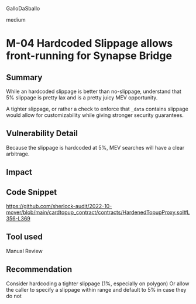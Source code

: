 GalloDaSballo

medium

# M-04 Hardcoded Slippage allows front-running for Synapse Bridge

## Summary

While an hardcoded slippage is better than no-slippage, understand that 5% slippage is pretty lax and is a pretty juicy MEV opportunity.

A tighter slippage, or rather a check to enforce that `_data` contains slippage would allow for customizability while giving stronger security guarantees.

## Vulnerability Detail

Because the slippage is hardcoded at 5%, MEV searches will have a clear arbitrage.

## Impact

## Code Snippet

https://github.com/sherlock-audit/2022-10-mover/blob/main/cardtopup_contract/contracts/HardenedTopupProxy.sol#L356-L369


## Tool used

Manual Review

## Recommendation

Consider hardcoding a tighter slippage (1%, especially on polygon)
Or allow the caller to specify a slippage within range and default to 5% in case they do not

